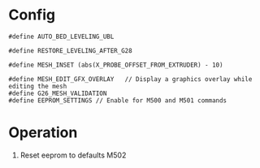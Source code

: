 # Config
```
#define AUTO_BED_LEVELING_UBL

#define RESTORE_LEVELING_AFTER_G28

#define MESH_INSET (abs(X_PROBE_OFFSET_FROM_EXTRUDER) - 10)

#define MESH_EDIT_GFX_OVERLAY   // Display a graphics overlay while editing the mesh
#define G26_MESH_VALIDATION
#define EEPROM_SETTINGS // Enable for M500 and M501 commands
```

# Operation
1. Reset eeprom to defaults
  M502
<!--stackedit_data:
eyJoaXN0b3J5IjpbMTQ2MDE2MzA2OCw4MzQyMDQyOTYsLTEyMz
Y4MzkxODQsLTk3NTgxMzE3Ml19
-->